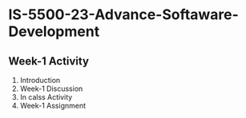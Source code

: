 # IS-5500-23-Advance-Softaware-Development
## Week-1 Activity
<ol>
  <li> Introduction</li>
  <li> Week-1 Discussion</li>
  <li>In calss Activity</li>
  <li>Week-1 Assignment</li>
</ol>
